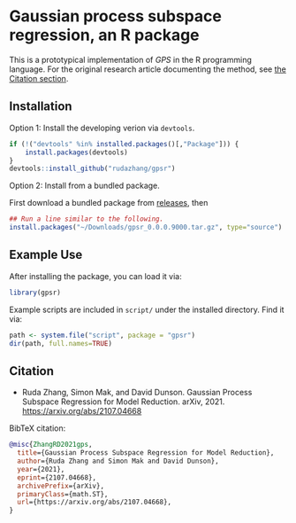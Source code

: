 # Gaussian process subspace regression, an R package

This is a prototypical implementation of *GPS* in the R programming language.
For the original research article documenting the method, see [the Citation section](#citation).

## Installation

Option 1: Install the developing verion via `devtools`.

``` R
if (!("devtools" %in% installed.packages()[,"Package"])) {
    install.packages(devtools)
}
devtools::install_github("rudazhang/gpsr")
```

Option 2: Install from a bundled package.

First download a bundled package from [releases](https://github.com/rudazhang/gpsr/releases), then

``` R
## Run a line similar to the following.
install.packages("~/Downloads/gpsr_0.0.0.9000.tar.gz", type="source")
```

## Example Use

After installing the package, you can load it via:

``` R
library(gpsr)
```

Example scripts are included in `script/` under the installed directory. Find it via:

``` R
path <- system.file("script", package = "gpsr")
dir(path, full.names=TRUE)
```


## Citation

- Ruda Zhang, Simon Mak, and David Dunson.
  Gaussian Process Subspace Regression for Model Reduction.
  arXiv, 2021. https://arxiv.org/abs/2107.04668

BibTeX citation:
``` bibtex
@misc{ZhangRD2021gps,
  title={Gaussian Process Subspace Regression for Model Reduction},
  author={Ruda Zhang and Simon Mak and David Dunson},
  year={2021},
  eprint={2107.04668},
  archivePrefix={arXiv},
  primaryClass={math.ST},
  url={https://arxiv.org/abs/2107.04668},
}
```
